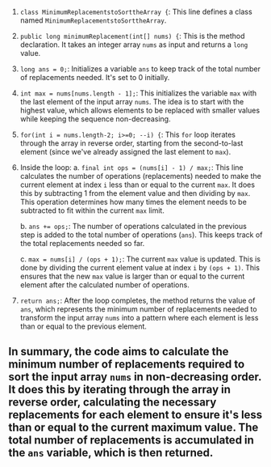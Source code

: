 1. `class MinimumReplacementstoSorttheArray {`: This line defines a class named `MinimumReplacementstoSorttheArray`.

2. `public long minimumReplacement(int[] nums) {`: This is the method declaration. It takes an integer array `nums` as input and returns a `long` value.

3. `long ans = 0;`: Initializes a variable `ans` to keep track of the total number of replacements needed. It's set to 0 initially.

4. `int max = nums[nums.length - 1];`: This initializes the variable `max` with the last element of the input array `nums`. The idea is to start with the highest value, which allows elements to be replaced with smaller values while keeping the sequence non-decreasing.

5. `for(int i = nums.length-2; i>=0; --i) {`: This `for` loop iterates through the array in reverse order, starting from the second-to-last element (since we've already assigned the last element to `max`).

6. Inside the loop:
   a. `final int ops = (nums[i] - 1) / max;`: This line calculates the number of operations (replacements) needed to make the current element at index `i` less than or equal to the current `max`. It does this by subtracting 1 from the element value and then dividing by `max`. This operation determines how many times the element needs to be subtracted to fit within the current `max` limit.
   
   b. `ans += ops;`: The number of operations calculated in the previous step is added to the total number of operations (`ans`). This keeps track of the total replacements needed so far.

   c. `max = nums[i] / (ops + 1);`: The current `max` value is updated. This is done by dividing the current element value at index `i` by `(ops + 1)`. This ensures that the new `max` value is larger than or equal to the current element after the calculated number of operations.

7. `return ans;`: After the loop completes, the method returns the value of `ans`, which represents the minimum number of replacements needed to transform the input array `nums` into a pattern where each element is less than or equal to the previous element.

## In summary, the code aims to calculate the minimum number of replacements required to sort the input array `nums` in non-decreasing order. It does this by iterating through the array in reverse order, calculating the necessary replacements for each element to ensure it's less than or equal to the current maximum value. The total number of replacements is accumulated in the `ans` variable, which is then returned.
